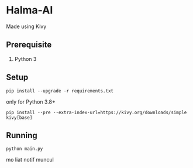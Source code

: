 # Halma-AI
Made using Kivy


<!-- <img src="./screenshot/1.jpg" width="400px"> -->


## Prerequisite
1. Python 3

## Setup
```
pip install --upgrade -r requirements.txt
```

only for Python 3.8+
```
pip install --pre --extra-index-url=https://kivy.org/downloads/simple kivy[base]
```

## Running
```
python main.py
```
mo liat notif muncul
